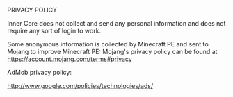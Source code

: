 PRIVACY POLICY

Inner Core does not collect and send any personal information and does not require any sort of login to work.

Some anonymous information is collected by Minecraft PE and sent to Mojang to improve Minecraft PE: Mojang's privacy policy can be found at https://account.mojang.com/terms#privacy

AdMob privacy policy:

http://www.google.com/policies/technologies/ads/
